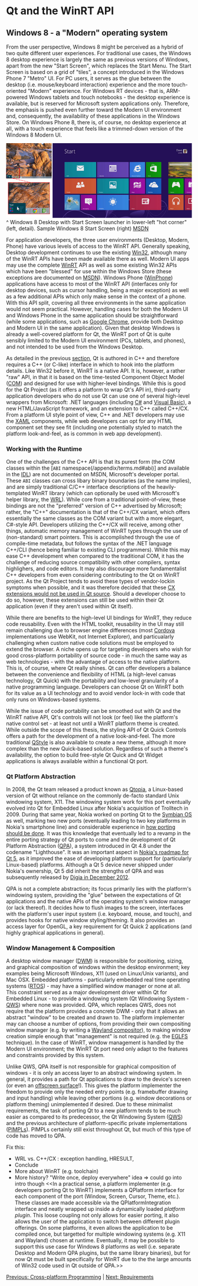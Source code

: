 # Qt and the WinRT API

## Windows 8 - a "Modern" operating system
From the user perspective, Windows 8 might be perceived as a hybrid of two quite different user experiences. For traditional use cases, the Windows 8 desktop experience is largely the same as previous versions of Windows, apart from the new "Start Screen", which replaces the Start Menu. The Start Screen is based on a grid of "tiles", a concept introduced in the Windows Phone 7 "Metro" UI. For PC users, it serves as the glue between the desktop (i.e. mouse/keyboard interaction) experience and the more touch-oriented "Modern" experience. For Windows RT devices - that is, ARM-powered Windows tablets and touch notebooks - the desktop experience is available, but is reserved for Microsoft system applications only. Therefore, the emphasis is pushed even further toward the Modern UI environment and, consequently, the availability of these applications in the Windows Store. On Windows Phone 8, there is, of course, no desktop experience at all, with a touch experience that feels like a trimmed-down version of the Windows 8 Modern UI.

![Windows 8 Start Screen](/images/start-screen.jpg)
^ Windows 8 Desktop with Start Screen launcher in lower-left "hot corner" (left, detail). Sample Windows 8 Start Screen (right) [MSDN](/appendix/references.md#windows-8-start-screen)

For application developers, the three user environments (Desktop, Modern, Phone) have various levels of access to the WinRT API. Generally speaking, Desktop development continues to use the existing [Win32](/appendix/terms.md#win32), although many of the WinRT APIs have been made available there as well. Modern UI apps may use the complete [WinRT](/appendix/terms.md#winrt) API as well as some existing Win32 APIs which have been "blessed" for use within the Windows Store (these exceptions are documented on [MSDN](/appendix/terms.md#msdn)). Windows Phone ([WinPhone](/appendix/terms.md#winphone)) applications have access to most of the WinRT API (interfaces only for desktop devices, such as cursor handling, being a major exception) as well as a few additional APIs which only make sense in the context of a phone. With this API split, covering all three environments in the same application would not seem practical. However, handling cases for both the Modern UI and Windows Phone in the same application should be straightforward (while some applications, such as [Google Chrome](/appendix/references.md#chrome-winrt), provide both Desktop and Modern UI in the same application). Given that desktop Windows is already a well-covered platform for Qt, the WinRT port of Qt is quite sensibly limited to the Modern UI environment (PCs, tablets, and phones), and not intended to be used from the Windows Desktop.

As detailed in the previous [section](xplatform.md), Qt is authored in C++ and therefore requires a C++ (or C-like) interface in which to hook into the platform details. Like Win32 before it, WinRT is a native API. It is, however, a rather "raw" API, in that it is based on the time-tested Component Object Model ([COM](/appendix/terms.md#com)) and designed for use with higher-level bindings. While this is good for the Qt Project (as it offers a platform to wrap Qt's API in), third-party application developers who do not use Qt can use one of several high-level wrappers from Microsoft: .NET languages (including [C#](/appendix/terms.md#c-sharp) and [Visual Basic](/appendix/terms.md#visual-basic)), a new HTML/JavaScript framework, and an extension to C++ called C++/CX. From a platform UI style point of view, C++ and .NET developers may use the [XAML](/appendix/terms.md#xaml) components, while web developers can opt for any HTML component set they see fit (including one potentially styled to match the platform look-and-feel, as is common in web app development).

### Working with the Runtime
One of the challenges of the C++ API is that its purest form (the COM classes within the [`ABI` namespace(/appendix/terms.md#abi)] and available in the [IDL](/appendix/terms.md#idl)) are not documented on MSDN, Microsoft's developer portal. These `ABI` classes can cross libary binary boundaries (as the name implies), and are simply traditional C/C++ interface descriptions of the heavily-templated WinRT library (which can optionally be used with Microsoft's helper library, the [WRL](/appendix/terms.md#wrl)). While core from a traditional point-of-view, these bindings are not the "preferred" version of C++ advertised by Microsoft; rather, the "C++" documentation is that of the C++/CX variant, which offers essentially the same classes as the COM variant but with a more elegant, C#-style API. Developers utilizing the C++/CX will receive, among other things, automatic memory management of WinRT types through the use of (non-standard) smart pointers. This is accomplished through the use of compile-time metadata, but follows the syntax of the .NET language C++/CLI (hence being familiar to existing CLI programmers). While this may ease C++ development when compared to the traditional COM, it has the challenge of reducing source compatibility with other compilers, syntax highlighers, and code editors. It may also discourage more fundamentalist C++ developers from even considering contributing to the Qt on WinRT project. As the Qt Project tends to avoid these types of vendor-lockin symptoms when possible, and it was therefore decided that these [CX extensions would not be used in Qt source](/appendix/references.md#c++-cx-blog). Should a developer choose to do so, however, these extensions can still be used within their Qt application (even if they aren't used within Qt itself).

While there are benefits to the high-level UI bindings for WinRT, they reduce code reusability. Even with the HTML toolkit, reusability in the UI may still remain challenging due to browser engine differences (most [Cordova](/appendix/terms.md#cordova) implementations use WebKit, not Internet Explorer), and particualarly challenging when custom native code solutions must be employed to extend the browser. A niche opens up for targeting developers who wish for good cross-platform portability of source code - in much the same way as web technologies - with the advantage of access to the native platform. This is, of course, where Qt really shines. Qt can offer developers a balance between the convenience and flexibility of HTML (a high-level canvas technology, Qt Quick) with the portability and low-level granularity of a native programming language. Developers can choose Qt on WinRT both for its value as a UI technology and to avoid vendor lock-in with code that only runs on Windows-based systems.

While the issue of code portability can be smoothed out with Qt and the WinRT native API, Qt's controls will not look (or feel) like the platform's native control set - at least not until a WinRT platform theme is created. While outside the scope of this thesis, the styling API of Qt Quick Controls offers a path for the development of a native look-and-feel. The more traditional [QStyle](/appendix/qdoc.md#qstyle) is also available to create a new theme, although it more complex than the new Quick-based solution. Regardless of such a theme's availability, the option to build free-style Qt Quick and Qt Widget applications is always available within a functional Qt port.

### Qt Platform Abstraction
In 2008, the Qt team released a product known as [Qtopia](/appendix/terms.md#qtopia), a Linux-based version of Qt without reliance on the commonly de-facto standard Unix windowing system, X11. The windowing system work for this port eventually evolved into Qt for Embedded Linux after Nokia's acquisition of Trolltech in 2009. During that same year, Nokia worked on porting Qt to the [Symbian OS](/appendix/terms.md#symbian) as well, marking two new ports (eventually leading to two key platforms in Nokia's smartphone line) and considerable experience in [how porting should be done](/appendix/references.md#original-lighthouse-thoughts). It was this knowledge that eventually led to a revamp in the entire porting strategy of Qt ports to come and the development of Qt Platform Abstraction ([QPA](/appendix/terms.md#qpa)), a system introduced in Qt 4.8 under the codename "Lighthouse". It was an important aspect in [Nokia's roadmap for Qt 5](/appendix/references.md#qt-lighthouse-has-grown-up), as it improved the ease of developing platform support for (particularly Linux-based) platforms. Although a Qt 5 device never shipped under Nokia's ownership, Qt 5 did inherit the strengths of QPA and was subsequently released by [Digia in December 2012](/appendix/references.md#introducing-qt-50).

QPA is not a complete abstraction; its focus primarily lies with the platform's windowing system, providing the "glue" between the expectations of Qt applications and the native APIs of the operating system's window manager (or lack thereof). It decides how to flush images to the screen, interfaces with the platform's user input system (i.e. keyboard, mouse, and touch), and provides hooks for native window styling/theming. It also provides an access layer for OpenGL, a key requirement for Qt Quick 2 applications (and highly graphical applications in general).

### Window Management & Composition
A desktop window manager ([DWM](/appendix/terms.md#desktop-window-manager)) is responsible for positioning, sizing, and graphical composition of windows within the desktop environment; key examples being Microsoft Windows, X11 (used on Linux/Unix variants), and Mac OSX. Embedded platforms - particularly embedded real time operating systems ([RTOS](/appendix/terms.md#rtos)) - may have a simplified window manager or none at all. This constraint served as a major development driver within Qt for Embedded Linux - to provide a windowing system (Qt Windowing System - [QWS](/appendix/terms.md#qws)) where none was provided. QPA, which replaces QWS, does not require that the platform provides a concrete DWM - only that it allows an abstract "window" to be created and drawn to. The platform implementer may can choose a number of options, from providing their own compositing window manager (e.g. by writing a [Wayland compositor](/appendix/terms.md#wayland)), to making window creation simple enough that "management" is not required (e.g. the [EGLFS](/appendix/terms.md#eglfs) technique). In the case of WinRT, window management is handled by the Modern UI environment; the WinRT Qt port need only adapt to the features and constraints provided by this system.

Unlike QWS, QPA itself is not responsible for graphical composition of windows - it is only an access layer to an abstract windowing system. In general, it provides a path for Qt applications to draw to the device's screen (or even an [offscreen surface](/appendix/references.md#offscreen-rendering)!). This gives the platform implementer the freedom to provide only the needed entry points (e.g. framebuffer drawing and input handling) while leaving other portions (e.g. window decorations or platform theming) unimplemented if desired. Due to these minimalist requirements, the task of porting Qt to a new platform tends to be much easier as compared to its predecessor, the Qt Windowing System ([QWS](/appendix/terms.md#qws)) and the previous architecture of platform-specific private implementations ([PIMPLs](/appendix/terms.md#pimpl)). PIMPLs certainly still exist throughout Qt, but much of this type of code has moved to QPA.

Fix this:
- WRL vs. C++/CX : exception handling, HRESULT,
- Conclude
- More about WinRT (e.g. toolchain)
- More history?
"Write once, deploy everywhere" idea => could go into intro though
<<In a practical sense, a platform implementer (e.g. developers porting Qt to WinRT) implements a QPlatform interface for each component of the port (Window, Screen, Cursor, Theme, etc.). These classes are made accessible via the QPlatformIntegration interface and neatly wrapped up inside a dynamically loaded _platform plugin_. This loose coupling not only allows for easier porting, it also allows the user of the application to switch between different plugin offerings. On some platforms, it even allows the application to be compiled once, but targetted for multiple windowing systems (e.g. X11 and Wayland) chosen at runtime. Eventually, it may be possible to support this use case for Windows 8 platforms as well (i.e. separate Desktop and Modern QPA plugins, but the same library binaries), but for now Qt must be built specifically for WinRT due to the the large amounts of Win32 code used in Qt outside of QPA.>>

[Previous: Cross-platform Programming](xplatform.md) | [Next: Requirements](requirements.md)
